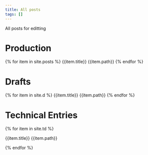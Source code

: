 ```yaml
---
title: All posts
tags: []
---
```


All posts for editting

# Production

{% for item in site.posts %}
{{item.title}}
{{item.path}}
{% endfor %}

# Drafts

{% for item in site.d %}
{{item.title}}
{{item.path}}
{% endfor %}

# Technical Entries

{% for item in site.td %}

{{item.title}}
{{item.path}}

{% endfor %}
